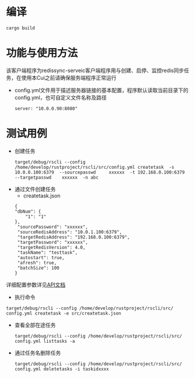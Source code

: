 # 编译
```
cargo build
```

# 功能与使用方法
该客户端程序为redissync-serveic客户端程序用与创建、启停、监控redis同步任务，在使用本Cui之前请确保服务端程序正常运行

* config.yml文件用于描述服务器链接的基本配置，程序默认读取当前目录下的config.yml，也可自定义文件名称及路径
  ```
  server: "10.0.0.90:8080"
  ```


# 测试用例

* 创建任务
   ```
   target/debug/rscli --config /home/develop/rustproject/rscli/src/config.yml createtask  -s 10.0.0.100:6379  --sourcepasswd     xxxxxx  -t 192.168.0.100:6379  --targetpasswd    xxxxxx  -n abc
   ```
* 通过文件创建任务
   * createtask.json
   ```
   {
   "dbNum": {
       "1": "1"
   },
	"sourcePassword": "xxxxxx",
	"sourceRedisAddress": "10.0.1.100:6379",
	"targetRedisAddress": "192.168.0.100:6379",
	"targetPassword": "xxxxxx",
	"targetRedisVersion": 4.0,
	"taskName": "testtask",
	"autostart": true,
	"afresh": true,
	"batchSize": 100
   }
   
   ```
详细配置参数详见[API文档](../doc/docs/api.md)


   * 执行命令
   ```
   target/debug/rscli --config /home/develop/rustproject/rscli/src/   config.yml createtask -e src/createtask.json
   ```
* 查看全部在途任务
    ```
    target/debug/rscli --config /home/develop/rustproject/rscli/src/    config.yml listtasks -a
    ```

* 通过任务名删除任务
   ```
   target/debug/rscli --config /home/develop/rustproject/rscli/src/    config.yml deletetasks -i taskidxxxx
   ```
